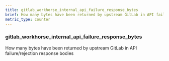 ```yaml
---
title: gitlab_workhorse_internal_api_failure_response_bytes
brief: How many bytes have been returned by upstream GitLab in API failure/rejection response bodies
metric_type: counter
---
```

### gitlab_workhorse_internal_api_failure_response_bytes

How many bytes have been returned by upstream GitLab in API failure/rejection response bodies